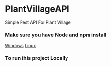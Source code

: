 # PlantVillageAPI
Simple Rest API For Plant Village

### Make sure you have Node and npm install 
[Windows](https://wsvincent.com/install-node-js-npm-windows/) [Linux](https://linuxize.com/post/how-to-install-node-js-on-ubuntu-18.04/)

### To run this project Locally

